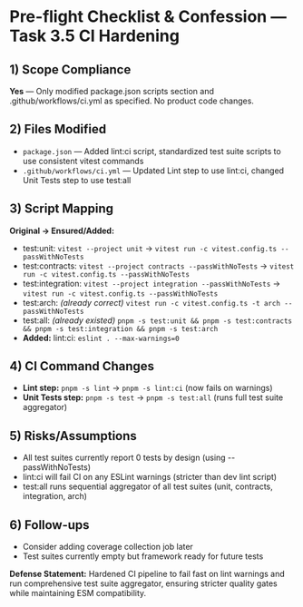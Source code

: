 # Pre-flight Checklist & Confession — Task 3.5 CI Hardening

## 1) Scope Compliance
**Yes** — Only modified package.json scripts section and .github/workflows/ci.yml as specified. No product code changes.

## 2) Files Modified
- `package.json` — Added lint:ci script, standardized test suite scripts to use consistent vitest commands
- `.github/workflows/ci.yml` — Updated Lint step to use lint:ci, changed Unit Tests step to use test:all

## 3) Script Mapping
**Original → Ensured/Added:**
- test:unit: `vitest --project unit` → `vitest run -c vitest.config.ts --passWithNoTests`
- test:contracts: `vitest --project contracts --passWithNoTests` → `vitest run -c vitest.config.ts --passWithNoTests`
- test:integration: `vitest --project integration --passWithNoTests` → `vitest run -c vitest.config.ts --passWithNoTests`
- test:arch: *(already correct)* `vitest run -c vitest.config.ts -t arch --passWithNoTests`
- test:all: *(already existed)* `pnpm -s test:unit && pnpm -s test:contracts && pnpm -s test:integration && pnpm -s test:arch`
- **Added:** lint:ci: `eslint . --max-warnings=0`

## 4) CI Command Changes
- **Lint step:** `pnpm -s lint` → `pnpm -s lint:ci` (now fails on warnings)
- **Unit Tests step:** `pnpm -s test` → `pnpm -s test:all` (runs full test suite aggregator)

## 5) Risks/Assumptions
- All test suites currently report 0 tests by design (using --passWithNoTests)
- lint:ci will fail CI on any ESLint warnings (stricter than dev lint script)
- test:all runs sequential aggregator of all test suites (unit, contracts, integration, arch)

## 6) Follow-ups
- Consider adding coverage collection job later
- Test suites currently empty but framework ready for future tests

**Defense Statement:** Hardened CI pipeline to fail fast on lint warnings and run comprehensive test suite aggregator, ensuring stricter quality gates while maintaining ESM compatibility.

